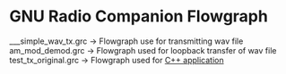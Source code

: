 # GNU Radio Companion Flowgraph
___simple_wav_tx.grc &rarr; Flowgraph use for transmitting wav file <br>
am_mod_demod.grc &rarr; Flowgraph used for loopback transfer of wav file <br>
test_tx_original.grc &rarr; Flowgraph used for [C++ application](https://github.com/changdaozheng/udp_messaging) <br>
